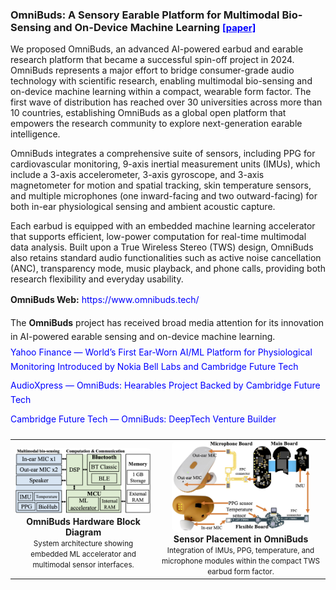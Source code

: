 <h3 id="omnibuds" short-label = "OmniBuds: Multimodal Sensing"> OmniBuds: A Sensory Earable Platform for Multimodal Bio-Sensing and On-Device Machine Learning
<a href="https://arxiv.org/abs/2410.04775" style="color: blue; font-size: 0.9em;">[paper]</a>
</h3>

We proposed OmniBuds, an advanced AI-powered earbud and earable research platform that became a successful spin-off project in 2024. OmniBuds represents a major effort to bridge consumer-grade audio technology with scientific research, enabling multimodal bio-sensing and on-device machine learning within a compact, wearable form factor. The first wave of distribution has reached over 30 universities across more than 10 countries, establishing OmniBuds as a global open platform that empowers the research community to explore next-generation earable intelligence.

OmniBuds integrates a comprehensive suite of sensors, including PPG for cardiovascular monitoring, 9-axis inertial measurement units (IMUs), which include a 3-axis accelerometer, 3-axis gyroscope, and 3-axis magnetometer for motion and spatial tracking, skin temperature sensors, and multiple microphones (one inward-facing and two outward-facing) for both in-ear physiological sensing and ambient acoustic capture.

Each earbud is equipped with an embedded machine learning accelerator that supports efficient, low-power computation for real-time multimodal data analysis.
Built upon a True Wireless Stereo (TWS) design, OmniBuds also retains standard audio functionalities such as active noise cancellation (ANC), transparency mode, music playback, and phone calls, providing both research flexibility and everyday usability.




<div style="margin-top: 1em; margin-bottom: 1.5em; line-height: 1.6;">
  <p style="margin-bottom: 0.8em;">
    <strong>OmniBuds Web:</strong>
    <a href="https://www.omnibuds.tech/" style="color: blue; text-decoration:none;">https://www.omnibuds.tech/</a>
  </p>

  <p style="margin-bottom: 0.2em;">
    The <strong>OmniBuds</strong> project has received broad media attention for its innovation in
    AI-powered earable sensing and on-device machine learning.
  </p>
  <ul style="list-style-type: none; padding-left: 0; margin: 0;">
    <li style="margin-bottom: 0.6em;">
      <a href="https://finance.yahoo.com/news/world-first-ear-worn-ai-184900890.html"
         style="color: blue; text-decoration:none;">
         Yahoo Finance — World’s First Ear-Worn AI/ML Platform for Physiological Monitoring Introduced by Nokia Bell Labs and Cambridge Future Tech
      </a>
    </li>
    <li style="margin-bottom: 0.6em;">
      <a href="https://audioxpress.com/news/omnibuds-hearables-project-by-nokia-bell-labs-backed-by-cambridge-future-tech"
         style="color: blue; text-decoration:none;">
         AudioXpress — OmniBuds: Hearables Project Backed by Cambridge Future Tech
      </a>
    </li>
    <li style="margin-bottom: 0.6em;">
      <a href="https://www.camfuturetech.com/portfolio/omnibuds"
         style="color: blue; text-decoration:none;">
         Cambridge Future Tech — OmniBuds: DeepTech Venture Builder
      </a>
    </li>
  </ul>
</div>



<table style="text-align:center; margin:auto;">
<tr>

<td>
<a href="/assets/paper_img/OmniBuds/HW.png">
    <img src="/assets/paper_img/OmniBuds/HW.png" style="width:35vw; border-radius:8px;"/>
</a>
<div><b>OmniBuds Hardware Block Diagram</b><br><small>System architecture showing embedded ML accelerator and multimodal sensor interfaces.</small></div>
</td>

<td>
<a href="/assets/paper_img/OmniBuds/System.jpg">
    <img src="/assets/paper_img/OmniBuds/System.jpg" style="width:23vw; border-radius:8px;"/>
</a>
<div><b>Sensor Placement in OmniBuds</b><br><small>Integration of IMUs, PPG, temperature, and microphone modules within the compact TWS earbud form factor.</small></div>
</td>

</tr>
</table>
